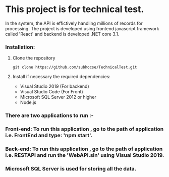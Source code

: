 # This project is for technical test. 

In the system, the API is effictively handling millions of records for processing. The project is developed using frontend javascript framework called 'React' and backend is developed .NET core 3.1. 

### Installation:
1. Clone the repository
   ```Shell
   git clone https://github.com/subhocse/TechnicalTest.git
   ```
2. Install if necessary the required dependencies:
   
   - Visual Studio 2019 (For backend)
   - Visual Studio Code (For Front)
   - Microsoft SQL Server 2012 or higher
   - Node.js
  

### There are two applications to run :-

### Front-end: To run this application , go to the path of application i.e. FrontEnd and type: 'npm start'.

### Back-end: To run this application , go to the path of application i.e. RESTAPI and run the 'WebAPI.sln' using Visual Studio 2019.
### Microsoft SQL Server is used for storing all the data.
